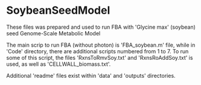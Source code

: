 # SoybeanSeedModel
These files was prepared and used to run FBA with 'Glycine max' (soybean) seed Genome-Scale Metabolic Model

The main scrip to run FBA (without photon) is 'FBA_soybean.m' file, while in 'Code' directory, there are additional scripts numbered from 1 to 7.
To run some of this script, the files 'RxnsToRmvSoy.txt' and 'RxnsRoAddSoy.txt' is used, as well as 'CELLWALL_biomass.txt'.

Additional 'readme' files exist within 'data' and 'outputs' directories.
